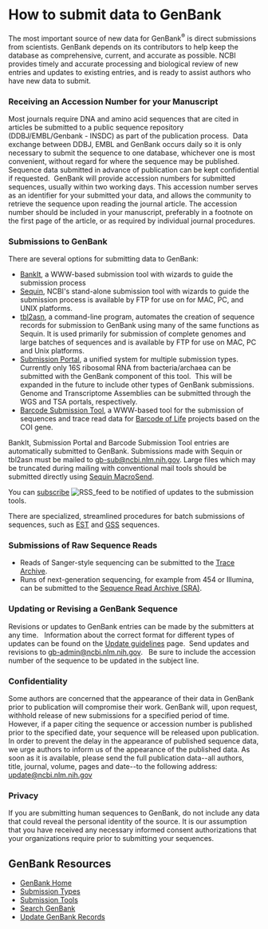 


# How to submit data to GenBank

The most important source of new data for GenBank<sup>®</sup> is direct submissions from scientists. GenBank depends on its contributors to help keep the database as comprehensive, current, and accurate as possible. NCBI provides timely and accurate processing and biological review of new entries and updates to existing entries, and is ready to assist authors who have new data to submit.

### Receiving an Accession Number for your Manuscript

Most journals require DNA and amino acid sequences that are cited in articles be submitted to a public sequence repository (DDBJ/EMBL/Genbank - INSDC) as part of the publication process.  Data exchange between DDBJ, EMBL and GenBank occurs daily so it is only necessary to submit the sequence to one database, whichever one is most convenient, without regard for where the sequence may be published.  Sequence data submitted in advance of publication can be kept confidential if requested.  GenBank will provide accession numbers for submitted sequences, usually within two working days. This accession number serves as an identifier for your submitted your data, and allows the community to retrieve the sequence upon reading the journal article. The accession number should be included in your manuscript, preferably in a footnote on the first page of the article, or as required by individual journal procedures.

### Submissions to GenBank

There are several options for submitting data to GenBank:

*   [BankIt](http://www.ncbi.nlm.nih.gov/WebSub/?tool=genbank), a WWW-based submission tool with wizards to guide the submission process
*   [Sequin](http://www.ncbi.nlm.nih.gov/Sequin/), NCBI's stand-alone submission tool with wizards to guide the submission process is available by FTP for use on for MAC, PC, and UNIX platforms. 
*   [tbl2asn](/~/tbl2asn2), a command-line program, automates the creation of sequence records for submission to GenBank using many of the same functions as Sequin. It is used primarily for submission of complete genomes and large batches of sequences and is available by FTP for use on MAC, PC and Unix platforms.
*   [Submission Portal](https://submit.ncbi.nlm.nih.gov/), a unified system for multiple submission types.  Currently only 16S ribosomal RNA from bacteria/archaea can be submitted with the GenBank component of this tool.  This will be expanded in the future to include other types of GenBank submissions. Genome and Transcriptome Assemblies can be submitted through the WGS and TSA portals, respectively.
*   [Barcode Submission Tool](http://www.ncbi.nlm.nih.gov/WebSub/?tool=barcode), a WWW-based tool for the submission of sequences and trace read data for [Barcode of Life](http://www.ncbi.nlm.nih.gov/Genbank/barcode.html) projects based on the COI gene.

BankIt, Submission Portal and Barcode Submission Tool entries are automatically submitted to GenBank. Submissions made with Sequin or tbl2asn must be mailed to [gb-sub@ncbi.nlm.nih.gov](mailto:gb-sub@ncbi.nlm.nih.gov). Large files which may be truncated during mailing with conventional mail tools should be submitted directly using [Sequin MacroSend](http://www.ncbi.nlm.nih.gov/LargeDirSubs/dir_submit.cgi). 

You can [subscribe](http://www.ncbi.nlm.nih.gov/feed/rss.cgi?ChanKey=genbanksubmissiontoo) ![RSS_feed](/core/assets/genbank/images/29146.png) to be notified of updates to the submission tools.

There are specialized, streamlined procedures for batch submissions of sequences, such as [EST](http://www.ncbi.nlm.nih.gov/dbEST/how_to_submit.html) and [GSS](http://www.ncbi.nlm.nih.gov/dbGSS/how_to_submit.html) sequences.

### Submissions of Raw Sequence Reads

*   Reads of Sanger-style sequencing can be submitted to the [Trace Archive](http://www.ncbi.nlm.nih.gov/Traces/trace.cgi?cmd=show&f=submit&m=doc&s=submit).
*   Runs of next-generation sequencing, for example from 454 or Illumina, can be submitted to the [Sequence Read Archive (SRA)](http://www.ncbi.nlm.nih.gov/Traces/sra_sub/sub.cgi?&m=submissions&s=defaults).

### Updating or Revising a GenBank Sequence

Revisions or updates to GenBank entries can be made by the submitters at any time.   Information about the correct format for different types of updates can be found on the [Update guidelines](/~/update) page.  Send updates and revisions to [gb-admin@ncbi.nlm.nih.gov](mailto:gb-admin@ncbi.nlm.nih.gov).   Be sure to include the accession number of the sequence to be updated in the subject line.

### Confidentiality

Some authors are concerned that the appearance of their data in GenBank prior to publication will compromise their work. GenBank will, upon request, withhold release of new submissions for a specified period of time. However, if a paper citing the sequence or accession number is published prior to the specified date, your sequence will be released upon publication. In order to prevent the delay in the appearance of published sequence data, we urge authors to inform us of the appearance of the published data. As soon as it is available, please send the full publication data--all authors, title, journal, volume, pages and date--to the following address: [update@ncbi.nlm.nih.gov](mailto:update@ncbi.nlm.nih.gov)

### Privacy

If you are submitting human sequences to GenBank, do not include any data that could reveal the personal identity of the source. It is our assumption that you have received any necessary informed consent authorizations that your organizations require prior to submitting your sequences.







<div id="shared-content-1" nid="1092">

<div class="rightnav">

## GenBank Resources

*   [GenBank Home](/~/)
*   [Submission Types](/~/submit_types)
*   [Submission Tools](/~/submit)
*   [Search GenBank](http://www.ncbi.nlm.nih.gov/nuccore/)
*   [Update GenBank Records](/~/update)



